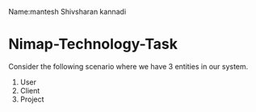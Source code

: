 Name:mantesh Shivsharan kannadi
# Nimap-Technology-Task
Consider the following scenario where we have 3 entities in our system.
1. User
2. Client
3. Project
